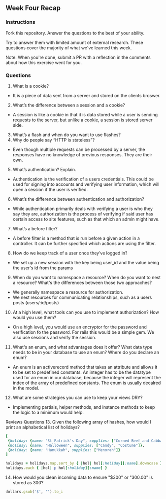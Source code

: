 ## Week Four Recap

### Instructions
Fork this repository. Answer the questions to the best of your ability.

Try to answer them with limited amount of external research. These questions cover the majority of what we've learned this week.

Note: When you're done, submit a PR with a reflection in the comments about how this exercise went for you.

### Questions

1. What is a cookie?
* It is a piece of data sent from a server and stored on the clients broswer.
2. What’s the difference between a session and a cookie?
* A session is like a cookie in that it is data stored while a user is sending requests to the server, but unlike a cookie, a session is stored server side.
3. What’s a flash and when do you want to use flashes?
4. Why do people say “HTTP is stateless”?
* Even though multiple requests can be processed by a server, the responses have no knowledge of previous responses. They are their own.
5. What’s authentication? Explain.
* Authentication is the verification of a users credentials. This could be used for signing into accounts and verifying user information, which will open a session if the user is verified.
6. What’s the difference between authentication and authorization?
* While authentication primarily deals with verifying a user is who they say they are, authorization is the process of verifying if said user has certain access to site features, such as that which an admin might have. 
7. What’s a before filter?
* A before filter is a method that is run before a given action in a controller. It can be further specified which actions are using the filter.
8. How do we keep track of a user once they’ve logged in?
* We set up a new session with the key being user_id and the value being the user's id from the params
9. When do you want to namespace a resource? When do you want to nest a resource? What's the differences between those two approaches?
* We generally namespace a resource for authorization.
* We nest resources for communicating relationships, such as a users posts (users/:id/posts)
10. At a high level, what tools can you use to implement authorization? How would you use them?
* On a high level, you would use an encryptor for the password and verification fo the password. For rails this would be a simple gem. We also use sessions and verify the session.
11. What's an enum, and what advantages does it offer? What data type needs to be in your database to use an enum? Where do you declare an enum?
* An enum is an activerecord method that takes an attribute and allows it to be set to predefined constants. An integer has to be the datatype used for an enum in our database, because the integer will represent the index of the array of predefined constants. The enum is usually decalred in the model.
12. What are some strategies you can use to keep your views DRY?
* Implementing partials, helper methods, and instance methods to keep the logic to a minimum would help.


Reviews Questions 
13. Given the following array of hashes, how would I print an alphabetical list of holidays?
```ruby
[
 {holiday: {name: "St Patrick's Day", supplies: ["Corned Beef and Cabbage"]},
 {holiday: {name: "Halloween", supplies: ["Candy", "Costume"]},
 {holiday: {name: "Hanukkah", supplies: ["Menorah"]}
]
```  
```ruby
holidays = holidays.map.sort_by { |hol| hol[:holiday][:name].downcase }
holidays.each { |hol| p hol[:holiday][:name] }
```
14. How would you clean incoming data to ensure "$300" or "300.00" is stored as 300? 
```ruby
dollars.gsub('$', '').to_i
```
